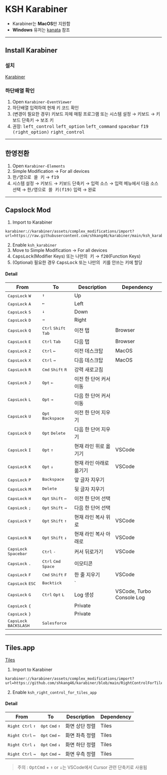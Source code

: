 # KSH Karabiner

-   Karabiner는 <strong>MacOS</strong>만 지원함
-   <strong>Windows</strong> 유저는 [kanata](https://github.com/jtroo/kanata) 참조

---

## Install Karabiner

### 설치

[Karabiner](https://karabiner-elements.pqrs.org/)

### 하단배열 확인

1. Open `Karabiner-EventViewer`
2. 하단배열 입력하여 현재 키 코드 확인
3. (변경이 필요한 경우) 키보드 자체 매핑 프로그램
   또는 시스템 설정 → 키보드 → 키보드 단축키 → 보조 키
4. 권장: <kbd>left_control</kbd> <kbd>left_option</kbd> <kbd>left_command</kbd> <kbd>spacebar</kbd> <kbd>f19</kbd> <kbd>(right_option)</kbd> <kbd>right_control<kbd>

---

## 한영전환

1. Open `Karabiner-Elements`
2. Simple Modification → For all devices
3. <kbd>한/영으로 쓸 키</kbd> → <kbd>f19</kbd>
4. 시스템 설정 → 키보드 → 키보드 단축키 → 입력 소스 → 입력 메뉴에서 다음 소스 선택 → <kbd>한/영으로 쓸 키(f19)</kbd> 입력 → 완료

---

## Capslock Mod

1. Import to Karabiner

```
karabiner://karabiner/assets/complex_modifications/import?url=https://raw.githubusercontent.com/shkang46/karabiner/main/ksh_karabiner.json
```

2. Enable `ksh_karabiner`
3. Move to Simple Modification → For all devices
4. <kbd>CapsLock</kbd>(Modifier Keys) 또는 <kbd>나만의 키</kbd> → <kbd>f20</kbd>(Function Keys)
5. (Optional) 필요한 경우 <kbd>CapsLock</kbd> 또는 <kbd>나만의 키</kbd>를 안쓰는 키에 할당

#### Detail

| From                                     | To                                                                                                                       | Description             | Dependency                |
| ---------------------------------------- | ------------------------------------------------------------------------------------------------------------------------ | ----------------------- | ------------------------- |
| <kbd>CapsLock</kbd> <kbd>W</kbd>         | <kbd>↑</kbd>                                                                                                             | Up                      |                           |
| <kbd>CapsLock</kbd> <kbd>A</kbd>         | <kbd>←</kbd>                                                                                                             | Left                    |                           |
| <kbd>CapsLock</kbd> <kbd>S</kbd>         | <kbd>↓</kbd>                                                                                                             | Down                    |                           |
| <kbd>CapsLock</kbd> <kbd>D</kbd>         | <kbd>→</kbd>                                                                                                             | Right                   |                           |
| <kbd>CapsLock</kbd> <kbd>Q</kbd>         | <kbd>Ctrl</kbd> <kbd>Shift</kbd> <kbd>Tab</kbd>                                                                          | 이전 탭                 | Browser                   |
| <kbd>CapsLock</kbd> <kbd>E</kbd>         | <kbd>Ctrl</kbd> <kbd>Tab</kbd>                                                                                           | 다음 탭                 | Browser                   |
| <kbd>CapsLock</kbd> <kbd>Z</kbd>         | <kbd>Ctrl</kbd> <kbd>←</kbd>                                                                                             | 이전 데스크탑           | MacOS                     |
| <kbd>CapsLock</kbd> <kbd>X</kbd>         | <kbd>Ctrl</kbd> <kbd>→</kbd>                                                                                             | 다음 데스크탑           | MacOS                     |
| <kbd>CapsLock</kbd> <kbd>R</kbd>         | <kbd>Cmd</kbd> <kbd>Shift</kbd> <kbd>R</kbd>                                                                             | 강력 새로고침           |                           |
| <kbd>CapsLock</kbd> <kbd>J</kbd>         | <kbd>Opt</kbd> <kbd>←</kbd>                                                                                              | 이전 한 단어 커서 이동  |                           |
| <kbd>CapsLock</kbd> <kbd>L</kbd>         | <kbd>Opt</kbd> <kbd>→</kbd>                                                                                              | 다음 한 단어 커서 이동  |                           |
| <kbd>CapsLock</kbd> <kbd>U</kbd>         | <kbd>Opt</kbd> <kbd>Backspace</kbd>                                                                                      | 이전 한 단어 지우기     |                           |
| <kbd>CapsLock</kbd> <kbd>O</kbd>         | <kbd>Opt</kbd> <kbd>Delete</kbd>                                                                                         | 다음 한 단어 지우기     |                           |
| <kbd>CapsLock</kbd> <kbd>I</kbd>         | <kbd>Opt</kbd> <kbd>↑</kbd>                                                                                              | 현재 라인 위로 옮기기   | VSCode                    |
| <kbd>CapsLock</kbd> <kbd>K</kbd>         | <kbd>Opt</kbd> <kbd>↓</kbd>                                                                                              | 현재 라인 아래로 옮기기 | VSCode                    |
| <kbd>CapsLock</kbd> <kbd>P</kbd>         | <kbd>Backspace</kbd>                                                                                                     | 앞 글자 지우기          |                           |
| <kbd>CapsLock</kbd> <kbd>M</kbd>         | <kbd>Delete</kbd>                                                                                                        | 뒷 글자 지우기          |                           |
| <kbd>CapsLock</kbd> <kbd>H</kbd>         | <kbd>Opt</kbd> <kbd>Shift</kbd> <kbd>←</kbd>                                                                             | 이전 한 단어 선택       |                           |
| <kbd>CapsLock</kbd> <kbd>;</kbd>         | <kbd>Opt</kbd> <kbd>Shift</kbd> <kbd>→</kbd>                                                                             | 다음 한 단어 선택       |                           |
| <kbd>CapsLock</kbd> <kbd>Y</kbd>         | <kbd>Opt</kbd> <kbd>Shift</kbd> <kbd>↑</kbd>                                                                             | 현재 라인 복사 위로     | VSCode                    |
| <kbd>CapsLock</kbd> <kbd>N</kbd>         | <kbd>Opt</kbd> <kbd>Shift</kbd> <kbd>↓</kbd>                                                                             | 현재 라인 복사 아래로   | VSCode                    |
| <kbd>CapsLock</kbd> <kbd>Spacebar</kbd>  | <kbd>Ctrl</kbd> <kbd>-</kbd>                                                                                             | 커서 뒤로가기           | VSCode                    |
| <kbd>CapsLock</kbd> <kbd>.</kbd>         | <kbd>Ctrl</kbd> <kbd>Cmd</kbd> <kbd>Space</kbd>                                                                          | 이모티콘                |                           |
| <kbd>CapsLock</kbd> <kbd>F</kbd>         | <kbd>Cmd</kbd> <kbd>Shift</kbd> <kbd>F</kbd>                                                                             | 한 줄 지우기            | VSCode                    |
| <kbd>CapsLock</kbd> <kbd>ESC</kbd>       | <kbd>Backtick</kbd> </kbd>                                                                                               | `                       |                           |
| <kbd>CapsLock</kbd> <kbd>G</kbd>         | <kbd>Ctrl</kbd> <kbd>Opt</kbd> <kbd>L</kbd>                                                                              | Log 생성                | VSCode, Turbo Console Log |
| <kbd>CapsLock</kbd> <kbd>{</kbd>         |                                                                                                                          | Private                 |                           |
| <kbd>CapsLock</kbd> <kbd>}</kbd>         |                                                                                                                          | Private                 |                           |
| <kbd>CapsLock</kbd> <kbd>BACKSLASH</kbd> | <kbd>S</kbd><kbd>a</kbd><kbd>l</kbd><kbd>e</kbd><kbd>s</kbd><kbd>f</kbd><kbd>o</kbd><kbd>r</kbd><kbd>c</kbd><kbd>e</kbd> |                         |                           |

---

## Tiles.app

[Tiles](https://freemacsoft.net/tiles/)

1. Import to Karabiner

```
karabiner://karabiner/assets/complex_modifications/import?url=https://github.com/shkang46/karabiner/blob/main/RightControlForTilesApp.json
```

2. Enable `ksh_right_control_for_tiles_app`

#### Detail

| From                               | To                                         | Description    | Dependency |
| ---------------------------------- | ------------------------------------------ | -------------- | ---------- |
| <kbd>Right Ctrl</kbd> <kbd>↑</kbd> | <kbd>Opt</kbd> <kbd>Cmd</kbd> <kbd>↑</kbd> | 화면 상단 정렬 | Tiles      |
| <kbd>Right Ctrl</kbd> <kbd>←</kbd> | <kbd>Opt</kbd> <kbd>Cmd</kbd> <kbd>←</kbd> | 화면 좌측 정렬 | Tiles      |
| <kbd>Right Ctrl</kbd> <kbd>↓</kbd> | <kbd>Opt</kbd> <kbd>Cmd</kbd> <kbd>↓</kbd> | 화면 하단 정렬 | Tiles      |
| <kbd>Right Ctrl</kbd> <kbd>→</kbd> | <kbd>Opt</kbd> <kbd>Cmd</kbd> <kbd>→</kbd> | 화면 우측 정렬 | Tiles      |

> 주의 : <kbd>Opt</kbd><kbd>Cmd</kbd> + <kbd>↑</kbd> or <kbd>↓</kbd>는 VSCode에서 Cursor 관련 단축키로 사용됨
